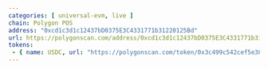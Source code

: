 ```yaml
---
categories: [ universal-evm, live ]
chain: Polygon POS
address: "0xcd1c3d1c12437bD0375E3C4331771b31220125Bd"
url: https://polygonscan.com/address/0xcd1c3d1c12437bD0375E3C4331771b31220125Bd#writeProxyContract
tokens: 
 - { name: USDC, url: "https://polygonscan.com/token/0x3c499c542cef5e3811e1192ce70d8cc03d5c3359" }
---
```

